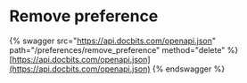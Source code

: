 # Remove preference

{% swagger src="https://api.docbits.com/openapi.json" path="/preferences/remove_preference" method="delete" %}
[https://api.docbits.com/openapi.json](https://api.docbits.com/openapi.json)
{% endswagger %}
